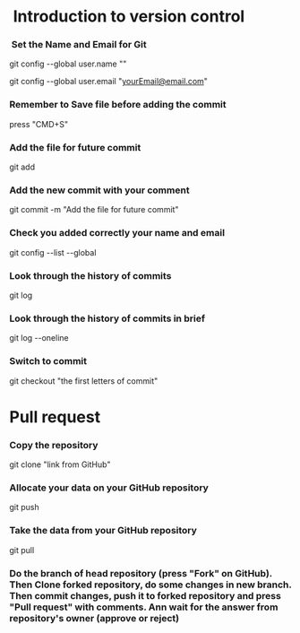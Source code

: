 #  Introduction to version control
###  Set the Name and Email for Git
git config --global user.name "<your name>"
  
git config --global user.email "<yourEmail@email.com>"

### Remember to Save file before adding the commit
   press "CMD+S"

### Add the file for future commit
git add <fileName>

### Add the new commit with your comment
git commit -m "Add the file for future commit"

### Check you added correctly your name and email
git config --list --global

### Look through the history of commits
git log

### Look through the history of commits in brief
git log --oneline  

### Switch to commit
git checkout "the first letters of commit"

# Pull request
### Copy the repository
git clone "link from GitHub"

### Allocate your data on your GitHub repository
git push

### Take the data from your GitHub repository
git pull

### Do the branch of head repository (press "Fork" on GitHub). Then Clone forked repository, do some changes in new branch. Then commit changes, push it to forked repository and press "Pull request" with comments. Ann wait for the answer from repository's owner (approve or reject)

